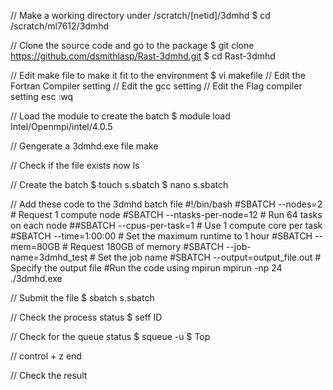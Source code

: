 // Make a working directory under /scratch/[netid]/3dmhd
$ cd /scratch/ml7612/3dmhd

// Clone the source code and go to the package
$ git clone https://github.com/dsmithlasp/Rast-3dmhd.git
$ cd Rast-3dmhd

// Edit make file to make it fit to the environment
$ vi makefile
// Edit the Fortran Compiler setting
// Edit the gcc setting
// Edit the Flag compiler setting
esc :wq

// Load the module to create the batch
$ module load Intel/Openmpi/intel/4.0.5

// Gengerate a 3dmhd.exe file
make

// Check if the file exists now
ls

// Create the batch
$ touch s.sbatch
$ nano s.sbatch

// Add these code to the 3dmhd batch file
#!/bin/bash
#SBATCH --nodes=2                 # Request 1 compute node
#SBATCH --ntasks-per-node=12   # Run 64 tasks on each node
##SBATCH --cpus-per-task=1         # Use 1 compute core per task
#SBATCH --time=1:00:00            # Set the maximum runtime to 1 hour
#SBATCH --mem=80GB               # Request 180GB of memory
#SBATCH --job-name=3dmhd_test     # Set the job name
#SBATCH --output=output_file.out     # Specify the output file
#Run the code using mpirun
mpirun -np 24 ./3dmhd.exe

// Submit the file
$ sbatch s.sbatch

// Check the process status
$ seff ID

// Check for the queue status
$ squeue -u
$ Top

// control + z end

// Check the result
